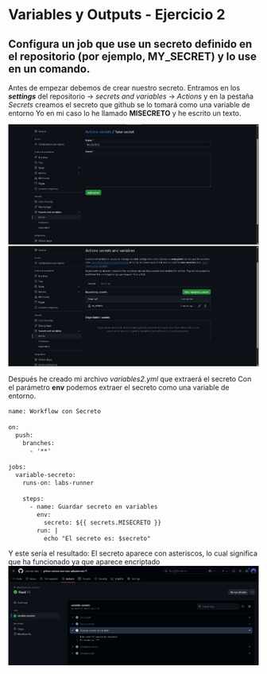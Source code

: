 # Variables y Outputs - Ejercicio 2

## Configura un job que use un secreto definido en el repositorio (por ejemplo, MY_SECRET) y lo use en un comando.

Antes de empezar debemos de crear nuestro secreto. Entramos en los ***settings*** del repositorio -> *secrets and variables* -> *Actions* y en la pestaña *Secrets* creamos el secreto que github se lo tomará como una variable de entorno
Yo en mi caso lo he llamado **MISECRETO** y he escrito un texto. 

![alt text](../../auxiliar/variables2.png)
![alt text](../../auxiliar/variables2.1.png)

Después he creado mi archivo *variables2.yml* que extraerá el secreto
Con el parámetro **env** podemos extraer el secreto como una variable de entorno.

```
name: Workflow con Secreto

on:
  push:
    branches:
      - '**'

jobs:
  variable-secreto:
    runs-on: labs-runner

    steps:
      - name: Guardar secreto en variables
        env:
          secreto: ${{ secrets.MISECRETO }}
        run: |
          echo "El secreto es: $secreto"

```

Y este sería el resultado:
El secreto aparece con asteriscos, lo cual significa que ha funcionado ya que aparece encriptado
![alt text](../../auxiliar/variables2.2.png)
